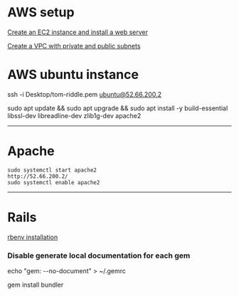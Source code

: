 # AWS setup
[Create an EC2 instance and install a web server](https://docs.aws.amazon.com/AmazonRDS/latest/UserGuide/CHAP_Tutorials.WebServerDB.CreateWebServer.html)

[Create a VPC with private and public subnets](https://docs.aws.amazon.com/AmazonRDS/latest/UserGuide/CHAP_Tutorials.WebServerDB.CreateVPC.html#CHAP_Tutorials.WebServerDB.CreateVPC.VPCAndSubnets)


# AWS ubuntu instance

ssh -i Desktop/tom-riddle.pem ubuntu@52.66.200.2

sudo apt update && sudo apt upgrade && sudo apt install -y build-essential libssl-dev libreadline-dev zlib1g-dev apache2

---
# Apache
```
sudo systemctl start apache2
http://52.66.200.2/
sudo systemctl enable apache2
```

---
# Rails
[rbenv installation](./rbenv.md)

### Disable generate local documentation for each gem
echo "gem: --no-document" > ~/.gemrc

gem install bundler

